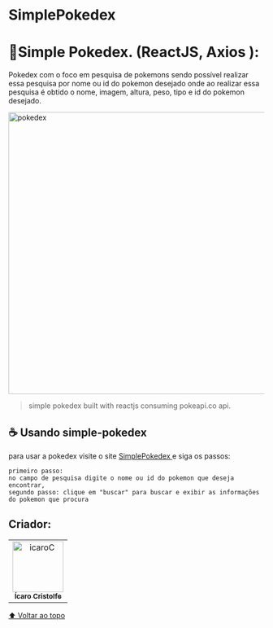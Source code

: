 # SimplePokedex

<h1>🔰Simple Pokedex. (ReactJS, Axios ):</h1>
<p>Pokedex com o foco em pesquisa de pokemons sendo possível realizar essa pesquisa por nome ou id do pokemon desejado onde ao realizar essa pesquisa é obtido o nome, imagem, altura, peso, tipo e id do pokemon desejado.</p>


<a data-flickr-embed="true" href="https://simplepokedexcristolfe.netlify.app/" title="pokedex"><img src="https://live.staticflickr.com/65535/52553016678_62d5edd58f_o.png" width="623" height="554" alt="pokedex"></a>

> simple pokedex built with reactjs consuming pokeapi.co api.

## ☕ Usando simple-pokedex
para usar a pokedex visite o  site <a href="https://simplepokedexcristolfe.netlify.app/">SimplePokedex </a> e siga os passos:

```
primeiro passo:
no campo de pesquisa digite o nome ou id do pokemon que deseja encontrar,
segundo passo: clique em "buscar" para buscar e exibir as informações do pokemon que procura
```

## Criador:

<table>
  <tr>
    <td align="center">
      <a href="https://www.linkedin.com/in/%C3%ADcaro-cristolfe-0b8104197/" target="_blanked">
        <img src="https://i.ibb.co/52ySbfP/icaroC.jpg" alt="icaroC" border="0" width= "100px"/><br>
        <sub>
          <b>Ícaro Cristolfe</b>
        </sub>
      </a>
    </td>
  </tr>
</table>



[⬆ Voltar ao topo](#SimplePokedex)<br>
